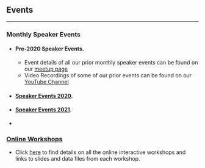 ## Events

---

### Monthly Speaker Events 
  * #### Pre-2020 Speaker Events. 
     * Event details of all our prior monthly speaker events can be found on our [meetup page](https://www.meetup.com/DataPhilly/events/past/)
     * Video Recordings of some of our prior events can be found on our [YouTube Channel](https://www.youtube.com/channel/UCvwDejnW-Q49xEb667JqS-g)
  * #### [Speaker Events 2020](https://dataphilly.github.io/SpeakerEvents_2020/). 
  * #### [Speaker Events 2021](https://dataphilly.github.io/SpeakerEvents_2021/). 
  * 
### [Online Workshops](https://dataphilly.github.io/Workshops/)
  * Click [here](https://dataphilly.github.io/Workshops/) to find details on all the online interactive workshops and links to slides and data files from each workshop.

